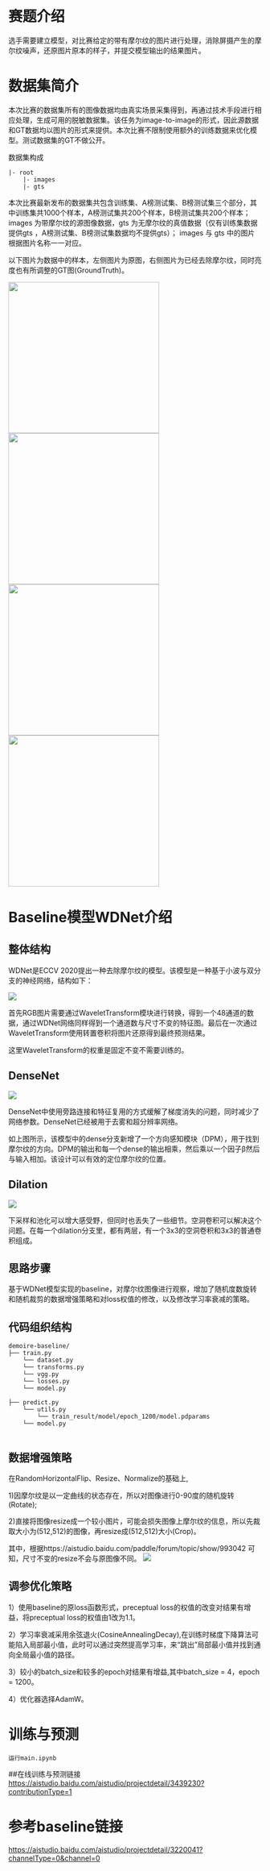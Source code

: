 # 赛题介绍

选手需要建立模型，对比赛给定的带有摩尔纹的图片进行处理，消除屏摄产生的摩尔纹噪声，还原图片原本的样子，并提交模型输出的结果图片。

# 数据集简介

本次比赛的数据集所有的图像数据均由真实场景采集得到，再通过技术手段进行相应处理，生成可用的脱敏数据集。该任务为image-to-image的形式，因此源数据和GT数据均以图片的形式来提供。本次比赛不限制使用额外的训练数据来优化模型。测试数据集的GT不做公开。

数据集构成
```
|- root  
    |- images
    |- gts
```
本次比赛最新发布的数据集共包含训练集、A榜测试集、B榜测试集三个部分，其中训练集共1000个样本，A榜测试集共200个样本，B榜测试集共200个样本；
images 为带摩尔纹的源图像数据，gts 为无摩尔纹的真值数据（仅有训练集数据提供gts ，A榜测试集、B榜测试集数据均不提供gts）；
images 与 gts 中的图片根据图片名称一一对应。

以下图片为数据中的样本，左侧图片为原图，右侧图片为已经去除摩尔纹，同时亮度也有所调整的GT图(GroundTruth)。

<div>
    <img src="https://ai-studio-static-online.cdn.bcebos.com/6f9bc21753cc4c8c9f8f525c1b548380841d01d2eefa478f93d676522f67219f" width=300/>
        <img src="https://ai-studio-static-online.cdn.bcebos.com/2e9c2bf7c1e846ba82c2d1026325efdd592496baea49486088d6b4e8009e1db9" width=300/>
    
</div>

<div>
    <img src="https://ai-studio-static-online.cdn.bcebos.com/a15d81c472904748b722f20fa5e7338694df70951c374caab36c91d8eb92ce5e" width=300/>
        <img src="https://ai-studio-static-online.cdn.bcebos.com/0d0caba1312c4feda1e80c24b90b81597caf6fee12044f909c6d0ddd12ea0a3e" width=300/>
    
</div>




# Baseline模型WDNet介绍

## 整体结构
WDNet是ECCV 2020提出一种去除摩尔纹的模型。该模型是一种基于小波与双分支的神经网络，结构如下：

![](https://ai-studio-static-online.cdn.bcebos.com/1352cb0a68d14622a2b2e5d2ec3f3edb82deea6547b54eaf8aa5bb0a9e22ed24)

首先RGB图片需要通过WaveletTransform模块进行转换，得到一个48通道的数据，通过WDNet网络同样得到一个通道数与尺寸不变的特征图。最后在一次通过WaveletTransform使用转置卷积将图片还原得到最终预测结果。

这里WaveletTransform的权重是固定不变不需要训练的。

## DenseNet

![](https://ai-studio-static-online.cdn.bcebos.com/9ef3defdba2f4b15ba6bdde87cda1a724530b8cb3ade4593ad9637593f58b39c)

DenseNet中使用旁路连接和特征复用的方式缓解了梯度消失的问题，同时减少了网络参数。DenseNet已经被用于去雾和超分辨率网络。

如上图所示，该模型中的dense分支新增了一个方向感知模块（DPM），用于找到摩尔纹的方向。DPM的输出和每一个dense的输出相乘，然后乘以一个因子β然后与输入相加。该设计可以有效的定位摩尔纹的位置。


## Dilation
![](https://ai-studio-static-online.cdn.bcebos.com/8545d61038ad41658c5610ed14b9bcfa6ae9c1947cb9469c80fc2ccfb62b9b55)

下采样和池化可以增大感受野，但同时也丢失了一些细节。空洞卷积可以解决这个问题。在每一个dilation分支里，都有两层，有一个3x3的空洞卷积和3x3的普通卷积组成。
## 思路步骤
基于WDNet模型实现的baseline，对摩尔纹图像进行观察，增加了随机度数旋转和随机裁剪的数据增强策略和对loss权值的修改，以及修改学习率衰减的策略。

## 代码组织结构
```
demoire-baseline/
├── train.py
    └── dataset.py
    └── transforms.py
    └── vgg.py
    └── losses.py
    └── model.py
    
├── predict.py
    └── utils.py
        └── train_result/model/epoch_1200/model.pdparams
    └── model.py
    
```

## 数据增强策略
在RandomHorizontalFlip、Resize、Normalize的基础上,

1)因摩尔纹是以一定曲线的状态存在，所以对图像进行0-90度的随机旋转(Rotate);

2)直接将图像resize成一个较小图片，可能会损失图像上摩尔纹的信息，所以先裁取大小为(512,512)的图像，再resize成(512,512)大小(Crop)。

其中，根据https://aistudio.baidu.com/paddle/forum/topic/show/993042 可知，尺寸不变的resize不会与原图像不同。
![](https://ai.bdstatic.com/file/8FEB9634A75F4BC881CF7DFDCFD39815)
## 调参优化策略
1）使用baseline的原loss函数形式，preceptual loss的权值的改变对结果有增益，将preceptual loss的权值由1改为1.1。

2）学习率衰减采用余弦退火(CosineAnnealingDecay),在训练时梯度下降算法可能陷入局部最小值，此时可以通过突然提高学习率，来“跳出”局部最小值并找到通向全局最小值的路径。

3）较小的batch_size和较多的epoch对结果有增益,其中batch_size = 4，epoch = 1200。

4）优化器选择AdamW。
# 训练与预测
```
运行main.ipynb
```
##在线训练与预测链接
https://aistudio.baidu.com/aistudio/projectdetail/3439230?contributionType=1
# 参考baseline链接
https://aistudio.baidu.com/aistudio/projectdetail/3220041?channelType=0&channel=0
